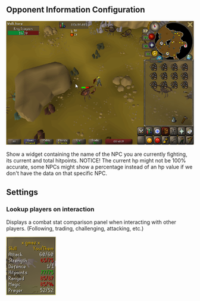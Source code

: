 ## Opponent Information Configuration

![](img/opponent-information/opponent_information_example.png)

Show a widget containing the name of the NPC you are currently fighting, its current and total hitpoints. NOTICE! The current hp might not be 100% accurate, some NPCs might show a percentage instead of an hp value if we don't have the data on that specific NPC.

## Settings

### Lookup players on interaction

Displays a combat stat comparison panel when interacting with other players. (Following, trading, challenging, attacking, etc.)

![Player comparison table](img/opponent-information/opponent_information_player_lookup.png)
